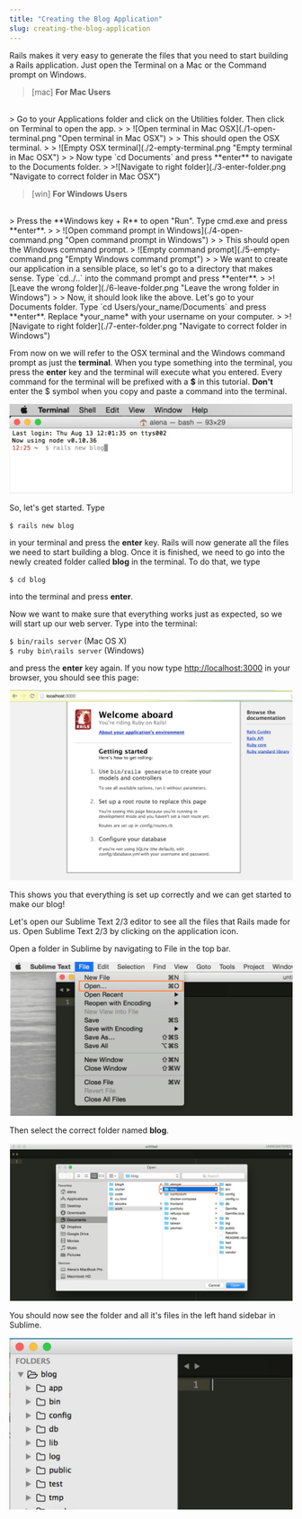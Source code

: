 ```yaml
---
title: "Creating the Blog Application"
slug: creating-the-blog-application
---
```


Rails makes it very easy to generate the files that you need to start building a Rails application. Just open the Terminal on a Mac or the Command prompt on Windows.

> [mac]
> **For Mac Users**
<br/>
> Go to your Applications folder and click on the Utilities folder. Then click on Terminal to open the app.
>
> ![Open terminal in Mac OSX](./1-open-terminal.png "Open terminal in Mac OSX")
>
> This should open the OSX terminal.
>
> ![Empty OSX terminal](./2-empty-terminal.png "Empty terminal in Mac OSX")
>
> Now type `cd Documents` and press **enter** to navigate to the Documents folder.
>
>![Navigate to right folder](./3-enter-folder.png "Navigate to correct folder in Mac OSX")

> [win]
> **For Windows Users**
<br/>
> Press the **Windows key + R** to open "Run". Type cmd.exe and press **enter**.
>
> ![Open command prompt in Windows](./4-open-command.png "Open command prompt in Windows")
>
> This should open the Windows command prompt.
> ![Empty command prompt](./5-empty-command.png "Empty Windows command prompt")
>
> We want to create our application in a sensible place, so let's go to a directory that makes sense. Type `cd../..` into the command prompt and press **enter**.
>
>![Leave the wrong folder](./6-leave-folder.png "Leave the wrong folder in Windows")
>
> Now, it should look like the above. Let's go to your Documents folder. Type `cd Users/your_name/Documents` and press **enter**. Replace *your_name* with your username on your computer.
>
>![Navigate to right folder](./7-enter-folder.png "Navigate to correct folder in Windows")

From now on we will refer to the OSX terminal and the Windows command prompt as just the **terminal**. When you type something into the terminal, you press the **enter** key and the terminal will execute what you entered. Every command for the terminal will be prefixed with a **$** in this tutorial. **Don't** enter the $ symbol when you copy and paste a command into the terminal.

![Creating Rails app](./8-creating-app.png "Creating Rails app")

So, let's get started. Type

`$ rails new blog`

in your terminal and press the **enter** key. Rails will now generate all the files we need to start building a blog. Once it is finished, we need to go into the newly created folder called **blog** in the terminal. To do that, we type

`$ cd blog`

into the terminal and press **enter**.

Now we want to make sure that everything works just as expected, so we will start up our web server. Type into the terminal:

`$ bin/rails server` (Mac OS X) 
<br/>
`$ ruby bin\rails server` (Windows) 

and press the **enter** key again. If you now type [http://localhost:3000](http://localhost:3000) in your browser, you should see this page:

![Running empty rails app](./9-running-empty.png "Running empty rails app")

This shows you that everything is set up correctly and we can get started to make our blog!

Let's open our Sublime Text 2/3 editor to see all the files that Rails made for us. Open Sublime Text 2/3 by clicking on the application icon.

Open a folder in Sublime by navigating to File in the top bar. 

![Open folder in Sublime](./10-open-sublime-folder.png "Open folder in Sublime")

Then select the correct folder named **blog**.

![Choose blog folder](./11-picking-folder.png "Choose blog folder")

You should now see the folder and all it's files in the left hand sidebar in Sublime.

![All blog files in Sublime](./12-blog-in-sublime.png "All blog files in Sublime")
